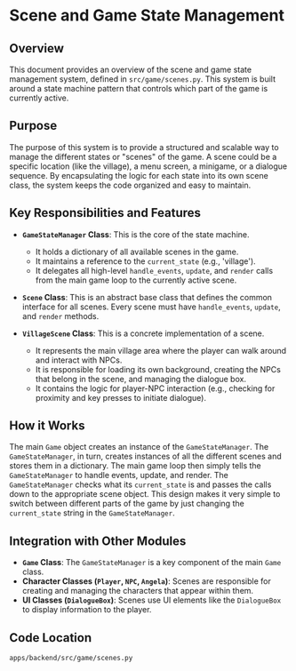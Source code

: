 # Scene and Game State Management

## Overview

This document provides an overview of the scene and game state management system, defined in `src/game/scenes.py`. This system is built around a state machine pattern that controls which part of the game is currently active.

## Purpose

The purpose of this system is to provide a structured and scalable way to manage the different states or "scenes" of the game. A scene could be a specific location (like the village), a menu screen, a minigame, or a dialogue sequence. By encapsulating the logic for each state into its own scene class, the system keeps the code organized and easy to maintain.

## Key Responsibilities and Features

*   **`GameStateManager` Class**: This is the core of the state machine.
    *   It holds a dictionary of all available scenes in the game.
    *   It maintains a reference to the `current_state` (e.g., 'village').
    *   It delegates all high-level `handle_events`, `update`, and `render` calls from the main game loop to the currently active scene.

*   **`Scene` Class**: This is an abstract base class that defines the common interface for all scenes. Every scene must have `handle_events`, `update`, and `render` methods.

*   **`VillageScene` Class**: This is a concrete implementation of a scene.
    *   It represents the main village area where the player can walk around and interact with NPCs.
    *   It is responsible for loading its own background, creating the NPCs that belong in the scene, and managing the dialogue box.
    *   It contains the logic for player-NPC interaction (e.g., checking for proximity and key presses to initiate dialogue).

## How it Works

The main `Game` object creates an instance of the `GameStateManager`. The `GameStateManager`, in turn, creates instances of all the different scenes and stores them in a dictionary. The main game loop then simply tells the `GameStateManager` to handle events, update, and render. The `GameStateManager` checks what its `current_state` is and passes the calls down to the appropriate scene object. This design makes it very simple to switch between different parts of the game by just changing the `current_state` string in the `GameStateManager`.

## Integration with Other Modules

*   **`Game` Class**: The `GameStateManager` is a key component of the main `Game` class.
*   **Character Classes (`Player`, `NPC`, `Angela`)**: Scenes are responsible for creating and managing the characters that appear within them.
*   **UI Classes (`DialogueBox`)**: Scenes use UI elements like the `DialogueBox` to display information to the player.

## Code Location

`apps/backend/src/game/scenes.py`